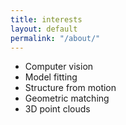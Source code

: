 ```yaml
---
title: interests
layout: default
permalink: "/about/"
---
```


* Computer vision
* Model fitting
* Structure from motion
* Geometric matching
* 3D point clouds
